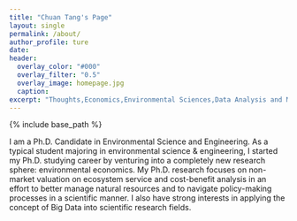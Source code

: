 ```yaml
---
title: "Chuan Tang's Page"
layout: single
permalink: /about/
author_profile: ture
date: 
header:
  overlay_color: "#000"
  overlay_filter: "0.5"
  overlay_image: homepage.jpg
  caption: 
excerpt: "Thoughts,Economics,Environmental Sciences,Data Analysis and More"
---
```

{% include base_path %}

I am a Ph.D. Candidate in Environmental Science and Engineering. As a typical student majoring in environmental science & engineering, I started my Ph.D. studying career by venturing into a completely new research sphere: environmental economics. My Ph.D. research focuses on non-market valuation on ecosystem service and cost-benefit analysis in an effort to better manage natural resources and to navigate policy-making processes in a scientific manner. I also have strong interests in applying the concept of Big Data into scientific research fields.



